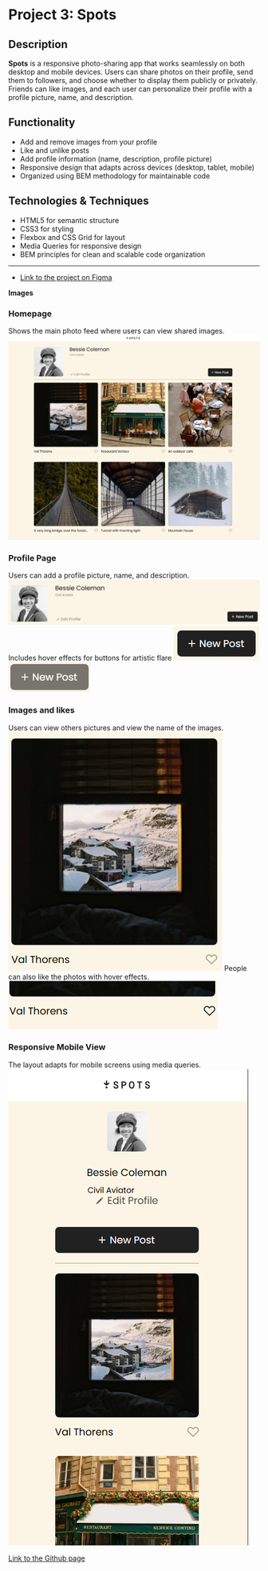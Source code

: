 # Project 3: Spots

## Description

**Spots** is a responsive photo-sharing app that works seamlessly on both desktop and mobile devices. Users can share photos on their profile, send them to followers, and choose whether to display them publicly or privately. Friends can like images, and each user can personalize their profile with a profile picture, name, and description.

## Functionality

- Add and remove images from your profile
- Like and unlike posts
- Add profile information (name, description, profile picture)
- Responsive design that adapts across devices (desktop, tablet, mobile)
- Organized using BEM methodology for maintainable code

## Technologies & Techniques

- HTML5 for semantic structure
- CSS3 for styling
- Flexbox and CSS Grid for layout
- Media Queries for responsive design
- BEM principles for clean and scalable code organization

---

- [Link to the project on Figma](https://www.figma.com/file/BBNm2bC3lj8QQMHlnqRsga/Sprint-3-Project-%E2%80%94-Spots?type=design&node-id=2%3A60&mode=design&t=afgNFybdorZO6cQo-1)

**Images**

### Homepage

Shows the main photo feed where users can view shared images.  
![Homepage Screenshot](./assets/layout.png)

### Profile Page

Users can add a profile picture, name, and description.  
![Profile Screenshot](./assets/profile-off.png)
Includes hover effects for buttons for artistic flare
![Profile Screenshot](./assets/newpost-off.png)
![Profile Screenshot](./assets/newpost-on.png)

### Images and likes

Users can view others pictures and view the name of the images.
![Images Screenshot](./assets/picture.png)
People can also like the photos with hover effects.
![Images Screenshot](./assets/likebutton-on.png)

### Responsive Mobile View

The layout adapts for mobile screens using media queries.  
![Mobile Screenshot](./assets/Screenshot%202025-09-25%20181818.png)

[Link to the Github page](https://github.com/kianmorehead11/se_project_spots)
